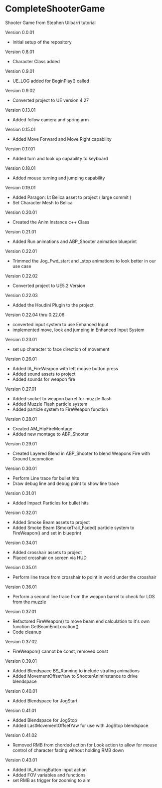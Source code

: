 # CompleteShooterGame
Shooter Game from Stephen Ulibarri tutorial

Version 0.0.01
- Initial setup of the repository

Version 0.8.01
- Character Class added

Version 0.9.01
- UE_LOG added for BeginPlay() called

Version 0.9.02
- Converted project to UE version 4.27

Version 0.13.01 
- Added follow camera and spring arm

Version 0.15.01
- Added Move Forward and Move Right capability

Version 0.17.01
- Added turn and look up capability to keyboard

Version 0.18.01
- Added mouse turning and jumping capability

Version 0.19.01
- Added Paragon: Lt Belica asset to project ( large commit )
- Set Character Mesh to Belica

Version 0.20.01
- Created the Anim Instance c++ Class

Version 0.21.01
- Added Run animations and ABP_Shooter animation blueprint

Version 0.22.01
- Trimmed the Jog_Fwd_start and _stop animations to look better in our use case

Version 0.22.02
- Converted project to UE5.2 Version

Version 0.22.03
- Added the Houdini Plugin to the project

Version 0.22.04 thru 0.22.06
- converted input system to use Enhanced Input
- implemented move, look and jumping in Enhanced Input System

Version 0.23.01
- set up character to face direction of movement

Version 0.26.01
- Added IA_FireWeapon with left mouse button press
- Added sound assets to project
- Added sounds for weapon fire

Version 0.27.01
- Added socket to weapon barrel for muzzle flash
- Added Muzzle Flash particle system
- Added particle system to FireWeapon function

Version 0.28.01
- Created AM_HipFireMontage
- Added new montage to ABP_Shooter

Version 0.29.01
- Created Layered Blend in ABP_Shooter to blend Weapons Fire with Ground Locomotion

Version 0.30.01
- Perform Line trace for bullet hits
- Draw debug line and debug point to show line trace

Version 0.31.01
- Added Impact Particles for bullet hits

Version 0.32.01
- Added Smoke Beam assets to project
- Added Smoke Beam (SmokeTrail_Faded) particle system to FireWeapon()
  and set in blueprint
  
Version 0.34.01
- Added crosshair assets to project
- Placed crosshair on screen via HUD

Version 0.35.01
- Perform line trace from crosshair to point in world under the crosshair

Version 0.36.01
- Perform a second line trace from the weapon barrel to check for LOS from the muzzle

Version 0.37.01
- Refactored FireWeapon() to move beam end calculation to it's own function 
  GetBeamEndLocation()
- Code cleanup

Version 0.37.02
- FireWeapon() cannot be const, removed const

Version 0.39.01
- Added Blendspace BS_Running to include strafing animations
- Added MovementOffsetYaw to ShooterAnimInstance to drive blendspace

Version 0.40.01
- Added Blendspace for JogStart

Version 0.41.01
- Added Blendspace for JogStop
- Added LastMovementOffsetYaw for use with JogStop blendspace

Version 0.41.02
- Removed RMB from chorded action for Look action to allow for mouse control of character facing without holding RMB down

Version 0.43.01
- Added IA_AimingButton input action
- Added FOV variables and functions
- set RMB as trigger for zooming to aim
